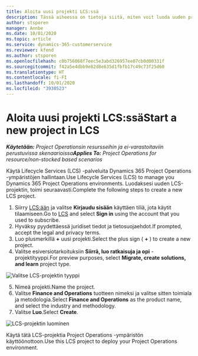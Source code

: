 ```yaml
---
title: Aloita uusi projekti LCS:ssä
description: Tässä aiheessa on tietoja siitä, miten voit luoda uuden projektin LCS:ssä Project Operations -ympäristöä varten.
author: stsporen
manager: Annbe
ms.date: 10/01/2020
ms.topic: article
ms.service: dynamics-365-customerservice
ms.reviewer: kfend
ms.author: stsporen
ms.openlocfilehash: c0b756068f7eec5e3abd326957ee07cb0d00331f
ms.sourcegitcommit: f42a5e4dbb9e82d8e635d1fbfb17c49c73f25d60
ms.translationtype: HT
ms.contentlocale: fi-FI
ms.lasthandoff: 10/01/2020
ms.locfileid: "3930523"
---
```

# <a name="start-a-new-project-in-lcs"></a><span data-ttu-id="7873d-103">Aloita uusi projekti LCS:ssä</span><span class="sxs-lookup"><span data-stu-id="7873d-103">Start a new project in LCS</span></span>

<span data-ttu-id="7873d-104">_**Käytetään:** Project Operationsin resursseihin ja ei-varastoitaviin perustuvissa skenaarioissa_</span><span class="sxs-lookup"><span data-stu-id="7873d-104">_**Applies To:** Project Operations for resource/non-stocked based scenarios_</span></span>

<span data-ttu-id="7873d-105">Käytä Lifecycle Services (LCS) -palveluita Dynamics 365 Project Operations -ympäristöjen hallintaan.</span><span class="sxs-lookup"><span data-stu-id="7873d-105">Use Lifecycle Services (LCS) to manage you Dynamics 365 Project Operations environments.</span></span> <span data-ttu-id="7873d-106">Luodaksesi uuden LCS-projektin, toimi seuraavasti.</span><span class="sxs-lookup"><span data-stu-id="7873d-106">Complete the following steps to create a new LCS project.</span></span>

1. <span data-ttu-id="7873d-107">Siirry [LCS:ään](https://lcs.dynamics.com/Logon/Index) ja valitse **Kirjaudu sisään** käyttäen tiliä, jota käytit tilaamiseen.</span><span class="sxs-lookup"><span data-stu-id="7873d-107">Go to [LCS](https://lcs.dynamics.com/Logon/Index) and select **Sign in** using the account that you used to subscribe.</span></span>
2. <span data-ttu-id="7873d-108">Hyväksy pyydettäessä juridiset tiedot ja tietosuojaehdot.</span><span class="sxs-lookup"><span data-stu-id="7873d-108">If prompted, accept the legal and privacy terms.</span></span>
3. <span data-ttu-id="7873d-109">Luo plusmerkillä **+** uusi projekti.</span><span class="sxs-lookup"><span data-stu-id="7873d-109">Select the plus sign ( **+** ) to create a new project.</span></span>
4. <span data-ttu-id="7873d-110">Valitse esiversiotarkoituksiin **Siirrä, luo ratkaisuja ja opi** -projektityyppi.</span><span class="sxs-lookup"><span data-stu-id="7873d-110">For preview purposes, select **Migrate, create solutions, and learn** project type.</span></span>

  ![Valitse LCS-projektin tyyppi](./media/create-lcs-1.png)

5. <span data-ttu-id="7873d-112">Nimeä projekti.</span><span class="sxs-lookup"><span data-stu-id="7873d-112">Name the project.</span></span> 
6. <span data-ttu-id="7873d-113">Valitse **Finance and Operations** tuotteen nimeksi ja valitse sitten toimiala ja metodologia.</span><span class="sxs-lookup"><span data-stu-id="7873d-113">Select **Finance and Operations** as the product name, and select the industry and methodology.</span></span> 
7. <span data-ttu-id="7873d-114">Valitse **Luo**.</span><span class="sxs-lookup"><span data-stu-id="7873d-114">Select **Create**.</span></span>

![LCS-projektin luominen](./media/create-lcs-2.png)

<span data-ttu-id="7873d-116">Käytä tätä LCS-projektia Project Operations -ympäristön käyttöönottoon.</span><span class="sxs-lookup"><span data-stu-id="7873d-116">Use this LCS project to deploy your Project Operations environment.</span></span>


